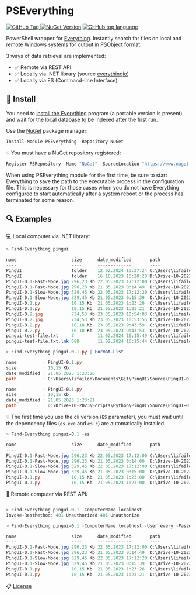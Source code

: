 # PSEverything

[![GitHub Tag](https://img.shields.io/github/v/tag/Lifailon/PSEverything?logo=GitHub&label=GitHub&link=https%3A%2F%2Fgithub.com%2FLifailon%2FPSEverything)
](https://github.com/Lifailon/PSEverything)
[![NuGet Version](https://img.shields.io/nuget/v/PSEverything?logo=NuGet&label=NuGet&link=https%3A%2F%2Fwww.nuget.org%2Fpackages%2FPSEverything)](https://www.nuget.org/packages/PSEverything)
[![GitHub top language](https://img.shields.io/github/languages/top/Lifailon/PSEverything?logo=PowerShell&link=https%3A%2F%2Fgithub.com%2FPowerShell%2FPowerShell)](https://github.com/PowerShell/PowerShell)

PowerShell wrapper for [Everything](https://www.voidtools.com). Instantly search for files on local and remote Windows systems for output in PSObject format.

3 ways of data retrieval are implemented:

- ✅ Remote via REST API
- ✅ Locally via .NET library (source [everythingio](https://github.com/dipique/everythingio))
- ✅ Locally via ES (Command-line Interface)

## 🚀 Install

You need to [install the Everything](https://www.voidtools.com/downloads) program (a portable version is present) and wait for the local database to be indexed after the first run.

Use the [NuGet](https://www.nuget.org/packages/PSEverything) package manager:

```PowerShell
Install-Module PSEverything -Repository NuGet
```

💡 You must have a NuGet repository registered:

```PowerShell
Register-PSRepository -Name "NuGet" -SourceLocation "https://www.nuget.org/api/v2" -InstallationPolicy Trusted
```

When using PSEverything module for the first time, be sure to start Everything to save the path to the executable process in the configuration file. This is necessary for those cases when you do not have Everything configured to start automatically after a system reboot or the process has terminated for some reason.

## 🔍 Examples

💻 Local computer via .NET library:

```PowerShell
> Find-Everything pingui

name                     size      date_modified       path
----                     ----      -------------       ----
PingUI                   folder    12.02.2024 13:37:24 C:\Users\lifailon\Documents\Git\PingUI
PingUI                   folder    16.10.2023 16:20:28 D:\Drive-10-2023\Scripts\Python\PingUI
PingUI-0.1-Fast-Mode.jpg 296,23 Kb 22.05.2023 17:12:00 C:\Users\lifailon\Documents\Git\PingUI\Image\PingUI-0.1-Fast-Mode.jpg
PingUI-0.1-Fast-Mode.jpg 296,23 Kb 21.05.2023 0:14:49  D:\Drive-10-2023\Scripts\Python\PingUI\Image\PingUI-0.1-Fast-Mode.jpg
PingUI-0.1-Slow-Mode.jpg 329,45 Kb 22.05.2023 17:12:20 C:\Users\lifailon\Documents\Git\PingUI\Image\PingUI-0.1-Slow-Mode.jpg
PingUI-0.1-Slow-Mode.jpg 329,45 Kb 21.05.2023 0:15:39  D:\Drive-10-2023\Scripts\Python\PingUI\Image\PingUI-0.1-Slow-Mode.jpg
PingUI-0.1.py            10,15 Kb  21.05.2023 1:23:26  C:\Users\lifailon\Documents\Git\PingUI\Source\PingUI-0.1.py
PingUI-0.1.py            10,15 Kb  21.05.2023 1:23:21  D:\Drive-10-2023\Scripts\Python\PingUI\Source\PingUI-0.1.py
PingUI-0.2.jpg           734,53 Kb 23.05.2023 10:54:03 C:\Users\lifailon\Documents\Git\PingUI\Image\PingUI-0.2.jpg
PingUI-0.2.jpg           734,53 Kb 23.05.2023 10:53:55 D:\Drive-10-2023\Scripts\Python\PingUI\Image\PingUI-0.2.jpg
PingUI-0.2.py            10,18 Kb  23.05.2023 9:43:59  C:\Users\lifailon\Documents\Git\PingUI\Source\PingUI-0.2.py
PingUI-0.2.py            10,18 Kb  23.05.2023 9:43:53  D:\Drive-10-2023\Scripts\Python\PingUI\Source\PingUI-0.2.py
pingui-test-file.txt     7         11.02.2024 16:15:49 C:\Users\lifailon\Documents\pingui-test-file.txt
pingui-test-file.txt.lnk 688       11.02.2024 16:15:44 C:\Users\lifailon\AppData\Roaming\Microsoft\Windows\Recent\pingui-test-file.txt.lnk

> Find-Everything pingui-0.1.py | Format-List

name          : PingUI-0.1.py
size          : 10,15 Kb
date_modified : 21.05.2023 1:23:26
path          : C:\Users\lifailon\Documents\Git\PingUI\Source\PingUI-0.1.py

name          : PingUI-0.1.py
size          : 10,15 Kb
date_modified : 21.05.2023 1:23:21
path          : D:\Drive-10-2023\Scripts\Python\PingUI\Source\PingUI-0.1.py
```

💡 The first time you use the cli version (`ES` parameter), you must wait until the dependency files (`es.exe` and `es.c`) are automatically installed.

```PowerShell
> Find-Everything pingui-0.1 -es

name                     size      date_modified       path
----                     ----      -------------       ----
PingUI-0.1-Fast-Mode.jpg 296,23 Kb 22.05.2023 17:12:00 C:\Users\lifailon\Documents\Git\PingUI\Image\PingUI-0.1-Fast-Mode.jpg
PingUI-0.1-Fast-Mode.jpg 296,23 Kb 21.05.2023 0:14:00  D:\Drive-10-2023\Scripts\Python\PingUI\Image\PingUI-0.1-Fast-Mode.jpg
PingUI-0.1-Slow-Mode.jpg 329,45 Kb 22.05.2023 17:12:00 C:\Users\lifailon\Documents\Git\PingUI\Image\PingUI-0.1-Slow-Mode.jpg
PingUI-0.1-Slow-Mode.jpg 329,45 Kb 21.05.2023 0:15:00  D:\Drive-10-2023\Scripts\Python\PingUI\Image\PingUI-0.1-Slow-Mode.jpg
PingUI-0.1.py            10,15 Kb  21.05.2023 1:23:00  C:\Users\lifailon\Documents\Git\PingUI\Source\PingUI-0.1.py
PingUI-0.1.py            10,15 Kb  21.05.2023 1:23:00  D:\Drive-10-2023\Scripts\Python\PingUI\Source\PingUI-0.1.py
```

📡 Remote computer via REST API:

```PowerShell

> Find-Everything pingui-0.1 -ComputerName localhost
Invoke-RestMethod: 401 Unauthorized 401 Unauthorize

> Find-Everything pingui-0.1 -ComputerName localhost -User every -Password thing

name                     size      date_modified       path
----                     ----      -------------       ----
PingUI-0.1-Fast-Mode.jpg 296,23 Kb 22.05.2023 17:12:00 C:\Users\lifailon\Documents\Git\PingUI\Image
PingUI-0.1-Fast-Mode.jpg 296,23 Kb 21.05.2023 0:14:49  D:\Drive-10-2023\Scripts\Python\PingUI\Image
PingUI-0.1-Slow-Mode.jpg 329,45 Kb 22.05.2023 17:12:20 C:\Users\lifailon\Documents\Git\PingUI\Image
PingUI-0.1-Slow-Mode.jpg 329,45 Kb 21.05.2023 0:15:39  D:\Drive-10-2023\Scripts\Python\PingUI\Image
PingUI-0.1.py            10,15 Kb  21.05.2023 1:23:26  C:\Users\lifailon\Documents\Git\PingUI\Source
PingUI-0.1.py            10,15 Kb  21.05.2023 1:23:21  D:\Drive-10-2023\Scripts\Python\PingUI\Source
```

📋 [License](https://github.com/Lifailon/PSEverything/blob/rsa/LICENCE)